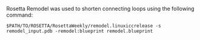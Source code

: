 Rosetta Remodel was used to shorten connecting loops using the following command: 

``` $PATH/TO/ROSETTA/RosettaWeekly/remodel.linuxiccrelease -s remodel_input.pdb -remodel:blueprint remodel.blueprint ```


